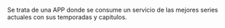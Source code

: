 Se trata de una APP donde se consume un servicio de las mejores series actuales con sus temporadas y capitulos.
